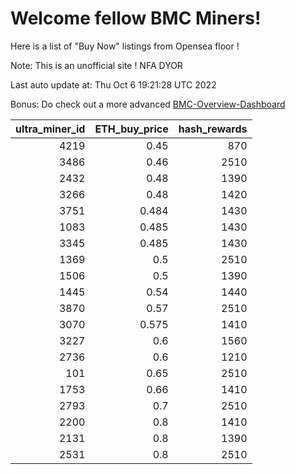 # Welcome fellow BMC Miners!
Here is a list of "Buy Now" listings from Opensea floor !

Note: This is an unofficial site ! NFA DYOR

Last auto update at: Thu Oct  6 19:21:28 UTC 2022

Bonus: Do check out a more advanced [BMC-Overview-Dashboard](https://dune.com/defifunk/BMC-Overview-Dashboard)


|   ultra_miner_id |   ETH_buy_price |   hash_rewards |
|-----------------:|----------------:|---------------:|
|             4219 |           0.45  |            870 |
|             3486 |           0.46  |           2510 |
|             2432 |           0.48  |           1390 |
|             3266 |           0.48  |           1420 |
|             3751 |           0.484 |           1430 |
|             1083 |           0.485 |           1430 |
|             3345 |           0.485 |           1430 |
|             1369 |           0.5   |           2510 |
|             1506 |           0.5   |           1390 |
|             1445 |           0.54  |           1440 |
|             3870 |           0.57  |           2510 |
|             3070 |           0.575 |           1410 |
|             3227 |           0.6   |           1560 |
|             2736 |           0.6   |           1210 |
|              101 |           0.65  |           2510 |
|             1753 |           0.66  |           1410 |
|             2793 |           0.7   |           2510 |
|             2200 |           0.8   |           1410 |
|             2131 |           0.8   |           1390 |
|             2531 |           0.8   |           2510 |